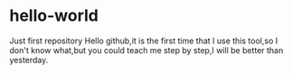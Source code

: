 # hello-world
Just first repository
Hello github,it is the first time that I use this tool,so I don't know what,but you could teach me step by step,I will be better than yesterday.
